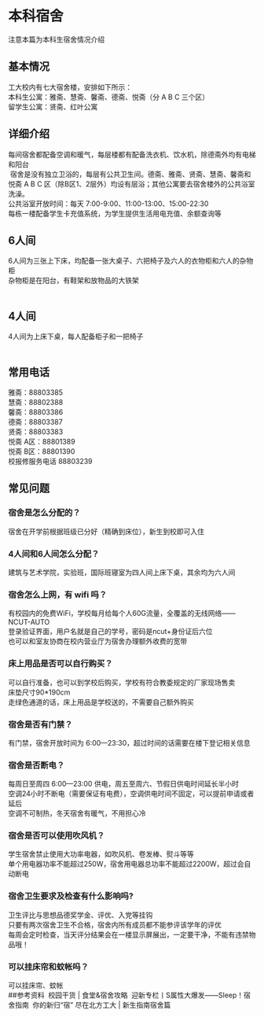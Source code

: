 # 本科宿舍
注意本篇为本科生宿舍情况介绍
## 基本情况
工大校内有七大宿舍楼，安排如下所示：  
本科生公寓：雅斋、慧斋、馨斋、德斋、悦斋（分 A B C 三个区）  
留学生公寓：贤斋、红叶公寓  
## 详细介绍
每间宿舍都配备空调和暖气，每层楼都有配备洗衣机、饮水机，除德斋外均有电梯和阳台  
‌
宿舍是没有独立卫浴的，每层有公共卫生间。德斋、雅斋、贤斋、慧斋、馨斋和悦斋 A B C 区（除B区1、2层外）均设有层浴；其他公寓要去宿舍楼外的公共浴室洗澡。  
公共浴室开放时间：每天 7:00-9:00、11:00-13:00、15:00-22:30  
‌
每栋一楼配备学生卡充值系统，为学生提供生活用电充值、余额查询等  
## 6人间
6人间为三张上下床，均配备一张大桌子、六把椅子及六人的衣物柜和六人的杂物柜  
杂物柜是在阳台，有鞋架和放物品的大铁架  
‌
‌
‌
## 4人间
4人间为上床下桌，每人配备柜子和一把椅子  
‌
‌
## 常用电话
雅斋：88803385  
慧斋：88802388  
馨斋：88803386  
德斋：88803387  
贤斋：88803383  
悦斋 A区：88801389  
悦斋 B区：88801390  
校报修服务电话 88803239  
## 常见问题
### 宿舍是怎么分配的？
宿舍在开学前根据班级已分好（精确到床位），新生到校即可入住  
### 4人间和6人间怎么分配？
建筑与艺术学院，实验班，国际班寝室为四人间上床下桌，其余均为六人间  
### 宿舍怎么上网，有 wifi 吗？
有校园内的免费WiFi，学校每月给每个人60G流量，全覆盖的无线网络——NCUT-AUTO  
登录验证界面，用户名就是自己的学号，密码是ncut+身份证后六位  
也可以和室友协商在校内营业厅为宿舍办理额外收费的宽带  
### 床上用品是否可以自行购买？
可以自行准备，也可以到学校后购买，学校有符合教委规定的厂家现场售卖  
床垫尺寸90*190cm  
走绿色通道的话，床上用品是学校送的，不需要自己额外购买  
### 宿舍是否有门禁？
有门禁，宿舍开放时间为 6:00—23:30，超过时间的话需要在楼下登记相关信息  
### 宿舍是否断电？
每周日至周四 6:00—23:00 供电，周五至周六、节假日供电时间延长半小时  
空调24小时不断电（需要保证有电费），空调供电时间不固定，可以提前申请或者延后  
空调不可制热，冬天宿舍有暖气，不用担心冷  
### 宿舍是否可以使用吹风机？
学生宿舍禁止使用大功率电器，如吹风机、卷发棒、熨斗等等  
单个用电器功率不能超过250W，宿舍用电器总功率不能超过2200W，超过会自动断电  
### 宿舍卫生要求及检查有什么影响吗?
卫生评比与思想品德奖学金、评优、入党等挂钩  
只要有两次宿舍卫生不合格，宿舍内所有成员都不能参评该学年的评优  
每周会定时检查，当天评分结果会在一楼显示屏展出，一定要干净，不能有违禁物品哦！  
### 可以挂床帘和蚊帐吗？
可以挂床帘、蚊帐  
##参考资料
‌
校园干货 | 食堂&宿舍攻略‌
‌
迎新专栏丨S属性大爆发——Sleep！宿舍指南‌
‌
你的新归“宿”  尽在北方工大 | 新生指南宿舍篇‌

